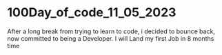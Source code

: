 # 100Day_of_code_11_05_2023
After a long break from trying to learn to code, i decided to bounce back, now committed to being a Developer. I will Land my first Job in 8 months time
